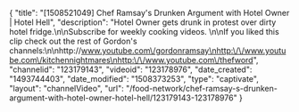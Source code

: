 {
    "title": "[1508521049] Chef Ramsay's Drunken Argument with Hotel Owner | Hotel Hell",
    "description": "Hotel Owner gets drunk in protest over dirty hotel fridge.\n\nSubscribe for weekly cooking videos. \n\nIf you liked this clip check out the rest of Gordon's channels:\n\nhttp:\/\/www.youtube.com\/gordonramsay\nhttp:\/\/www.youtube.com\/kitchennightmares\nhttp:\/\/www.youtube.com\/thefword",
    "channelid": "123179143",
    "videoid": "123178976",
    "date_created": "1493744403",
    "date_modified": "1508373253",
    "type": "captivate",
    "layout": "channelVideo",
    "url": "\/food-network\/chef-ramsay-s-drunken-argument-with-hotel-owner-hotel-hell\/123179143-123178976"
}